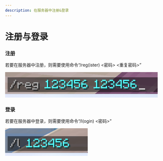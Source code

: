 ```yaml
---
description: 在服务器中注册&登录
---
```


# 注册与登录

### 注册

若要在服务器中注册，则需要使用命令“/reg(ister) <密码> <重复密码>”

![](<../.gitbook/assets/image (3).png>)

### 登录

若要在服务器中登录，则需要使用命令“/l(ogin) <密码>”

![](<../.gitbook/assets/image (4).png>)

